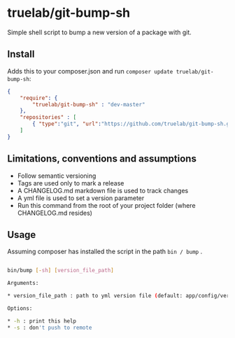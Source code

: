 truelab/git-bump-sh
==============================

Simple shell script to bump a new version of a package with git.



## Install

Adds this to your composer.json and run ```composer update truelab/git-bump-sh```:

```json
{
    "require": {
        "truelab/git-bump-sh" : "dev-master"
    },
    "repositories" : [
        { "type":"git", "url":"https://github.com/truelab/git-bump-sh.git" }
    ]
}
```


## Limitations, conventions and assumptions 

* Follow semantic versioning
* Tags are used only to mark a release
* A CHANGELOG.md markdown file is used to track changes
* A yml file is used to set a version parameter
* Run this command from the root of your project folder (where CHANGELOG.md resides)


## Usage

Assuming composer has installed the script in the path ```bin / bump``` .

```bash

bin/bump [-sh] [version_file_path]

Arguments:

* version_file_path : path to yml version file (default: app/config/version.yml)

Options:

* -h : print this help
* -s : don't push to remote

```



